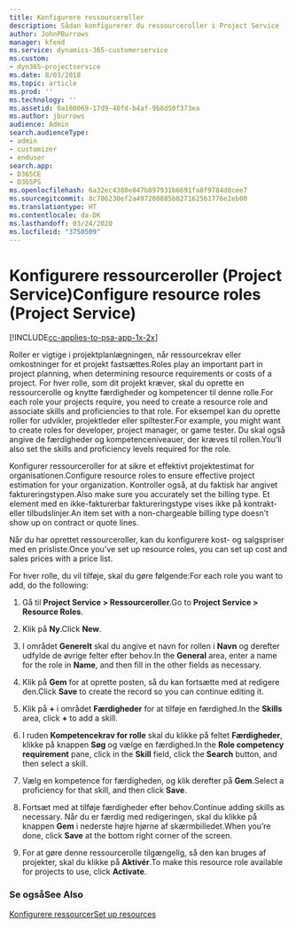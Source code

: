 ```yaml
---
title: Konfigurere ressourceroller
description: Sådan konfigurerer du ressourceroller i Project Service
author: JohnPBurrows
manager: kfend
ms.service: dynamics-365-customerservice
ms.custom:
- dyn365-projectservice
ms.date: 8/03/2018
ms.topic: article
ms.prod: ''
ms.technology: ''
ms.assetid: 0a180069-17d9-40fd-b4af-9b8d50f373ea
ms.author: jburrows
audience: Admin
search.audienceType:
- admin
- customizer
- enduser
search.app:
- D365CE
- D365PS
ms.openlocfilehash: 6a32ec4380e847b897931b6691fa8f9784d0cee7
ms.sourcegitcommit: 8c786230ef2a497280885b827162561776e2eb00
ms.translationtype: HT
ms.contentlocale: da-DK
ms.lasthandoff: 03/24/2020
ms.locfileid: "3750509"
---
```

# <a name="configure-resource-roles-project-service"></a><span data-ttu-id="fdee9-103">Konfigurere ressourceroller (Project Service)</span><span class="sxs-lookup"><span data-stu-id="fdee9-103">Configure resource roles (Project Service)</span></span>

[!INCLUDE[cc-applies-to-psa-app-1x-2x](../includes/cc-applies-to-psa-app-1x-2x.md)]

<span data-ttu-id="fdee9-104">Roller er vigtige i projektplanlægningen, når ressourcekrav eller omkostninger for et projekt fastsættes.</span><span class="sxs-lookup"><span data-stu-id="fdee9-104">Roles play an important part in project planning, when determining resource requirements or costs of a project.</span></span> <span data-ttu-id="fdee9-105">For hver rolle, som dit projekt kræver, skal du oprette en ressourcerolle og knytte færdigheder og kompetencer til denne rolle.</span><span class="sxs-lookup"><span data-stu-id="fdee9-105">For each role your projects require, you need to create a resource role and associate skills and proficiencies to that role.</span></span> <span data-ttu-id="fdee9-106">For eksempel kan du oprette roller for udvikler, projektleder eller spiltester.</span><span class="sxs-lookup"><span data-stu-id="fdee9-106">For example, you might want to create roles for developer, project manager, or game tester.</span></span> <span data-ttu-id="fdee9-107">Du skal også angive de færdigheder og kompetenceniveauer, der kræves til rollen.</span><span class="sxs-lookup"><span data-stu-id="fdee9-107">You’ll also set the skills and proficiency levels required for the role.</span></span>  
  
 <span data-ttu-id="fdee9-108">Konfigurer ressourceroller for at sikre et effektivt projektestimat for organisationen.</span><span class="sxs-lookup"><span data-stu-id="fdee9-108">Configure resource roles to ensure effective project estimation for your organization.</span></span>  <span data-ttu-id="fdee9-109">Kontroller også, at du faktisk har angivet faktureringstypen.</span><span class="sxs-lookup"><span data-stu-id="fdee9-109">Also make sure you accurately set the billing type.</span></span> <span data-ttu-id="fdee9-110">Et element med en ikke-fakturerbar faktureringstype vises ikke på kontrakt- eller tilbudslinjer.</span><span class="sxs-lookup"><span data-stu-id="fdee9-110">An item set with a non-chargeable billing type doesn’t show up on contract or quote lines.</span></span>  
  
 <span data-ttu-id="fdee9-111">Når du har oprettet ressourceroller, kan du konfigurere kost- og salgspriser med en prisliste.</span><span class="sxs-lookup"><span data-stu-id="fdee9-111">Once you’ve set up resource roles, you can set up cost and sales prices with a price list.</span></span>  
  
 <span data-ttu-id="fdee9-112">For hver rolle, du vil tilføje, skal du gøre følgende:</span><span class="sxs-lookup"><span data-stu-id="fdee9-112">For each role you want to add, do the following:</span></span>  
  
1.  <span data-ttu-id="fdee9-113">Gå til **Project Service > Ressourceroller**.</span><span class="sxs-lookup"><span data-stu-id="fdee9-113">Go to **Project Service > Resource Roles**.</span></span>  
  
2.  <span data-ttu-id="fdee9-114">Klik på **Ny**.</span><span class="sxs-lookup"><span data-stu-id="fdee9-114">Click **New**.</span></span>  
  
3.  <span data-ttu-id="fdee9-115">I området **Generelt** skal du angive et navn for rollen i **Navn** og derefter udfylde de øvrige felter efter behov.</span><span class="sxs-lookup"><span data-stu-id="fdee9-115">In the **General** area, enter a name for the role in **Name**, and then fill in the other fields as necessary.</span></span>  
  
4.  <span data-ttu-id="fdee9-116">Klik på **Gem** for at oprette posten, så du kan fortsætte med at redigere den.</span><span class="sxs-lookup"><span data-stu-id="fdee9-116">Click **Save** to create the record so you can continue editing it.</span></span>  
  
5.  <span data-ttu-id="fdee9-117">Klik på **+** i området **Færdigheder** for at tilføje en færdighed.</span><span class="sxs-lookup"><span data-stu-id="fdee9-117">In the **Skills** area, click **+** to add a skill.</span></span>  
  
6.  <span data-ttu-id="fdee9-118">I ruden **Kompetencekrav for rolle** skal du klikke på feltet **Færdigheder**, klikke på knappen **Søg** og vælge en færdighed.</span><span class="sxs-lookup"><span data-stu-id="fdee9-118">In the **Role competency requirement** pane, click in the **Skill** field, click the **Search** button, and then select a skill.</span></span>  
  
7.  <span data-ttu-id="fdee9-119">Vælg en kompetence for færdigheden, og klik derefter på **Gem**.</span><span class="sxs-lookup"><span data-stu-id="fdee9-119">Select a proficiency for that skill, and then click **Save**.</span></span>  
  
8.  <span data-ttu-id="fdee9-120">Fortsæt med at tilføje færdigheder efter behov.</span><span class="sxs-lookup"><span data-stu-id="fdee9-120">Continue adding skills as necessary.</span></span> <span data-ttu-id="fdee9-121">Når du er færdig med redigeringen, skal du klikke på knappen **Gem** i nederste højre hjørne af skærmbilledet.</span><span class="sxs-lookup"><span data-stu-id="fdee9-121">When you’re done, click **Save** at the bottom right corner of the screen.</span></span>  
  
9. <span data-ttu-id="fdee9-122">For at gøre denne ressourcerolle tilgængelig, så den kan bruges af projekter, skal du klikke på **Aktivér**.</span><span class="sxs-lookup"><span data-stu-id="fdee9-122">To make this resource role available for projects to use, click **Activate**.</span></span>  
  
### <a name="see-also"></a><span data-ttu-id="fdee9-123">Se også</span><span class="sxs-lookup"><span data-stu-id="fdee9-123">See Also</span></span>  
 [<span data-ttu-id="fdee9-124">Konfigurere ressourcer</span><span class="sxs-lookup"><span data-stu-id="fdee9-124">Set up resources</span></span>](../project-service/set-up-resources.md)
